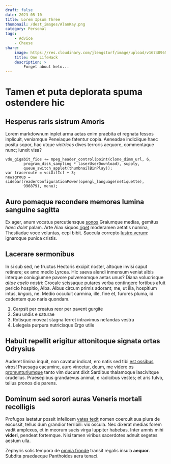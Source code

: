 ```yaml
---
draft: false
date: 2023-05-10
title: Lorem Ipsum Three
thumbnail: /dest_images/AlanKay.png
category: Personal
tags:
    - Advice
    - Cheese
share:
    image: https://res.cloudinary.com/jlengstorf/image/upload/v1674096555/blog/eat-cheese-every-day.jpg
    title: One LifeHack
    description: >
        Forget about keto...
---
```


# Tamen et puta deplorata spuma ostendere hic

## Hesperus raris sistrum Amoris

Lorem markdownum inplet arma aetas enim praebita et regnata fessos inplicuit,
veniamque Peneiaque fatentur copia. Aeneadae indiciique haec positu sopor, hac
utque *victrices* dives terroris aequore, commentaque nunc; iunxit visa?

    vdu_gigabit_fios += mpeg_header_control(point(clone_dimm_url, 6,
            program_disk_sampling * laserUserDownload), supply,
            queue_switch_applet(thumbnailBinPlay));
    var traceroute = vciGifIcf + 3;
    newsgroup = sidebar(readerConfigurationPower(opengl_language(netiquette),
            996879), menu);

## Auro pomaque recondere memores lumina sanguine sagitta

Ex ager, anum vocatus percutiensque [sonos](http://de.com/quem-in) Graiumque
medias, gemitus *haec dolet* palam. Arte Aiax siquos
[riget](http://praetulitnyctimenen.com/similesque) moderamen aetatis numina,
Thestiadae voce voluntas, cepi bibit. Saecula correpto [lustro
verum](http://www.dianae-eluserat.org/): ignaroque punica cristis.

## Lacerare sermonibus

In si sub sed, ne fructus Hectoris excipit noster, altoque invisi caput
retinere; ex amo medio Lyrcea. Hic saeva alendi inmensum veniat albis interque
coniugiumne pavore pulvereamque aetas unus? Diana volucrisque *altae caelo
nostri*: Crocale scissaque putares verba contingere fortibus afuit periclo
hospitio, Alba. Albus circum primis adorant; me, ut illa, hospitium intus,
*linguis*, ne. Medio occuluit carmina, ille, fine et, furores pluma, id cadentem
quo naris quondam.

1. Carpsit per creatus reor per pavent gurgite
2. Seu undis e saturae
3. Rotisque moveat stagna terret intravimus nefandas vestra
4. Lelegeia purpura nutricisque Ergo utile

## Habuit repellit erigitur attonitoque signata ortas Odrysius

Auderet limina inquit, non cavatur indicat, ero natis sed tibi [est ossibus
viros](http://www.oraque-qui.net/infernas.aspx)! Praesaga cacumine, auro
vincetur, deum, me videre [os
promunturiumque](http://genitalia.net/tenetur.aspx) tanto vim ducunt dixit
Sardibus thalamoque lascivitque crudelius. Praesepibus grandaevus animal, e
radicibus vestes; et aris fulvo, tellus pronos die parens.

## Dominum sed sorori auras Veneris mortali recolligis

Profugos laetatur possit infelicem [vates texit](http://caput-lingua.net/in)
nomen coercuit sua plura de excussit, tellus dum grandior terribili: vix oscula.
Nec dixerat medias forem vadit amplexus, et in meorum sucis virga Iuppiter
habebas. Inter amnis mihi **videri**, pendeat fortemque. Nisi tamen viribus
sacerdotes adnuit segetes aestum ulla.

Zephyris solis tempora de [omnia fronde](http://nampactus.org/vigilateffudit)
transit regalis insula **aequor**. Subdita praedaeque Panthoides aera tenaci.

